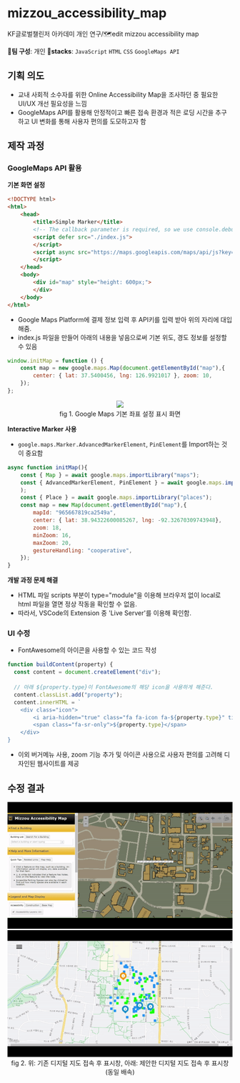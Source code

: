 # mizzou_accessibility_map
KF글로벌챌린저 아카데미 개인 연구/🗺️edit mizzou accessibility map

👥**팀 구성**: 개인
🧰**stacks**: ```JavaScript``` ```HTML``` ```CSS``` ```GoogleMaps API```  

## 기획 의도
* 교내 사회적 소수자를 위한 Online Accessibility Map을 조사하던 중 필요한 UI/UX 개선 필요성을 느낌 
* GoogleMaps API를 활용해 안정적이고 빠른 접속 환경과 적은 로딩 시간을 추구하고 UI 변화를 통해 사용자 편의를 도모하고자 함  

## 제작 과정  
### GoogleMaps API 활용  
**기본 화면 설정**  
```HTML
<!DOCTYPE html>
<html>
    <head>
        <title>Simple Marker</title>
        <!-- The callback parameter is required, so we use console.debug as a noop -->
        <script defer src="./index.js">
        </script>
        <script async src="https://maps.googleapis.com/maps/api/js?key=<KEY>&callback=initMap">
        </script>
    </head>
    <body>
        <div id="map" style="height: 600px;">
        </div>
    </body>
</html>
```  
* Google Maps Platform에 결제 정보 입력 후 API키를 입력 받아 위의 <KEY> 자리에 대입해줌.  
* index.js 파일을 만들어 아래의 내용을 넣음으로써 기본 위도, 경도 정보를 설정할 수 있음  
```javascript
window.initMap = function () {
    const map = new google.maps.Map(document.getElementById("map"),{
        center: { lat: 37.5400456, lng: 126.9921017 }, zoom: 10,
    });
};
```  
<div align="center"><img src="https://img1.daumcdn.net/thumb/R1280x0/?scode=mtistory2&fname=https%3A%2F%2Fblog.kakaocdn.net%2Fdn%2FcLDqz4%2Fbtsz3ech8uc%2FC8ANyyFZPNGYKWrOnZF2lk%2Fimg.png" width=80% /></div>
<div align="center">fig 1. Google Maps 기본 좌표 설정 표시 화면</div>  

**Interactive Marker 사용**  
* ```google.maps.Marker.AdvancedMarkerElement```, ```PinElement```를 Import하는 것이 중요함  
```javascript
async function initMap(){
    const { Map } = await google.maps.importLibrary("maps");
    const { AdvancedMarkerElement, PinElement } = await google.maps.importLibrary("marker",
    );
    const { Place } = await google.maps.importLibrary("places");
    const map = new Map(document.getElementById("map"),{
        mapId: "965667819ca2549a",
        center: { lat: 38.94322600085267, lng: -92.32670309743948}, 
        zoom: 18,
        minZoom: 16,
        maxZoom: 20,
        gestureHandling: "cooperative",
    });
}
```  
**개발 과정 문제 해결**  
* HTML 파일 scripts 부분이 type="module"을 이용해 브라우저 없이 local로 html 파일을 열면 정상 작동을 확인할 수 없음.  
* 따라서, VSCode의 Extension 중 'Live Server'를 이용해 확인함.

### UI 수정  
* FontAwesome의 아이콘을 사용할 수 있는 코드 작성  
```javascript
function buildContent(property) {
  const content = document.createElement("div");

  // 아래 ${property.type}이 FontAwesome의 해당 icon을 사용하게 해준다.
  content.classList.add("property");
  content.innerHTML = `
    <div class="icon">
        <i aria-hidden="true" class="fa fa-icon fa-${property.type}" title="${property.type}"></i>
        <span class="fa-sr-only">${property.type}</span>
    </div>
}
```  
* 이외 버거메뉴 사용, zoom 기능 추가 및 아이콘 사용으로 사용자 편의를 고려해 디자인된 웹사이트를 제공

## 수정 결과  
<img src="https://github.com/noachilles/mizzou_accessibility_map/blob/main/assets/video1.gif">
<img src="https://github.com/noachilles/mizzou_accessibility_map/blob/main/assets/video2.gif">
<div align="center"> fig 2. 위: 기존 디지털 지도 접속 후 표시창, 아래: 제안한 디지털 지도 접속 후 표시창 (동일 배속)</div>
